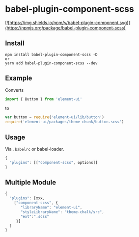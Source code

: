 # babel-plugin-component-scss

[![https://img.shields.io/npm/v/babel-plugin-component.svg]](https://npmjs.org/package/babel-plugin-component-scss)

## Install

```shell
npm install babel-plugin-component-scss -D
or
yarn add babel-plugin-component-scss --dev
```

## Example

Converts

```javascript
import { Button } from 'element-ui'
```

to

```javascript
var button = require('element-ui/lib/button')
require('element-ui/packages/theme-chunk/button.scss')
```


## Usage

Via `.babelrc` or babel-loader.

```javascript
{
  "plugins": [["component-scss", options]]
}
```

## Multiple Module
```javascript
{
  "plugins": [xxx,
    ["component-scss", {
       "libraryName": "element-ui",
       "styleLibraryName": "theme-chalk/src",
       "ext":".scss"
     }]
  ]
}
```
